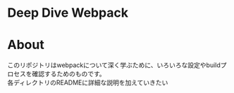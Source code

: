 # Deep Dive Webpack
# About
このリポジトリはwebpackについて深く学ぶために、いろいろな設定やbuildプロセスを確認するためのものです。  
各ディレクトリのREADMEに詳細な説明を加えていきたい
